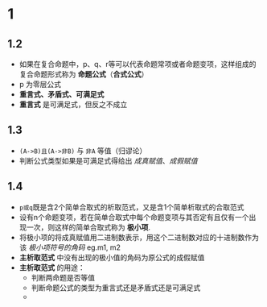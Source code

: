 # 1
## 1.2
- 如果在复合命题中，p、q、r等可以代表命题常项或者命题变项，这样组成的复合命题形式称为 __命题公式__（__合式公式__）
- p 为零层公式
- __重言式、矛盾式、可满足式__
- __重言式__ 是可满足式，但反之不成立

## 1.3
- `(A->B)且(A->非B)` 与 `非A` 等值（归谬论）
- 判断公式类型如果是可满足式得给出 _成真赋值_、_成假赋值_

## 1.4
- `p或q`既是含2个简单合取式的析取范式，又是含1个简单析取式的合取范式
- 设有n个命题变项，若在简单合取式中每个命题变项与其否定有且仅有一个出现一次，则这样的简单合取式称为 __极小项__.
- 将极小项的将成真赋值用二进制数表示，用这个二进制数对应的十进制数作为该 _极小项符号的角码_ eg.m1, m2
- __主析取范式__ 中没有出现的极小值的角码为原公式的成假赋值
- __主析取范式__ 的用途：
  - 判断两命题是否等值
  - 判断命题公式的类型为重言式还是矛盾式还是可满足式
  - 
